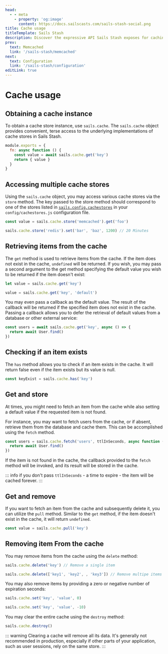 ```yaml
---
head:
  - - meta
    - property: 'og:image'
      content: https://docs.sailscasts.com/sails-stash-social.png
title: Cache usage
titleTemplate: Sails Stash
description: Discover the expressive API Sails Stash exposes for caching
prev:
  text: Memcached
  link: '/sails-stash/memcached'
next:
  text: Configuration
  link: '/sails-stash/configuration'
editLink: true
---
```


# Cache usage

## Obtaining a cache instance

To obtain a cache store instance, use `sails.cache`. The `sails.cache` object provides convenient, terse access to the underlying implementations of cache stores in Sails Stash.

```js
module.exports = {
  fn: async function () {
    const value = await sails.cache.get('key')
    return { value }
  }
}
```

## Accessing multiple cache stores

Using the `sails.cache` object, you may access various cache stores via the `store` method. The key passed to the store method should correspond to one of the stores listed in [`sails.config.cachestores`](/sails-stash/configuration#cachestores) in your `config/cachestores.js` configuration file.

```js
const value = sails.cache.store('memcached').get('foo')

sails.cache.store('redis').set('bar', 'baz', 1200) // 20 Minutes
```

## Retrieving items from the cache

The `get` method is used to retrieve items from the cache. If the item does not exist in the cache, `undefined` will be returned. If you wish, you may pass a second argument to the get method specifying the default value you wish to be returned if the item doesn't exist:

```js
let value = sails.cache.get('key')

value = sails.cache.get('key', 'default')
```

You may even pass a callback as the default value. The result of the callback will be returned if the specified item does not exist in the cache. Passing a callback allows you to defer the retrieval of default values from a database or other external service:

```js
const users = await sails.cache.get('key', async () => {
  return await User.find()
})
```

## Checking if an item exists

The `has` method allows you to check if an item exists in the cache. It will return false even if the item exists but its value is null.

```js
const keyExist = sails.cache.has('key')
```

## Get and store

At times, you might need to fetch an item from the cache while also setting a default value if the requested item is not found.

For instance, you may want to fetch users from the cache, or if absent, retrieve them from the database and cache them. This can be accomplished using the `fetch` method.

```js
const users = sails.cache.fetch('users', ttlInSeconds, async function () {
  return await User.find()
})
```

If the item is not found in the cache, the callback provided to the `fetch` method will be invoked, and its result will be stored in the cache.

::: info
if you don't pass `ttlInSeconds` - a time to expire - the item will be cached forever.
:::

## Get and remove

If you want to fetch an item from the cache and subsequently delete it, you can utilize the `pull` method. Similar to the `get` method, if the item doesn't exist in the cache, it will return `undefined`.

```js
const value = sails.cache.pull('key')
```

## Removing item From the cache

You may remove items from the cache using the `delete` method:

```js
sails.cache.delete('key') // Remove a single item

sails.cache.delete(['key1', 'key2', , 'key3']) // Remove multipe items
```

You may also remove items by providing a zero or negative number of expiration seconds:

```js
sails.cache.set('key', 'value', 0)

sails.cache.set('key', 'value', -10)
```

You may clear the entire cache using the `destroy` method:

```js
sails.cache.destroy()
```

::: warning
Clearing a cache will remove all its data. It's generally not recommended in production, especially if other parts of your application, such as user sessions, rely on the same store.
:::
